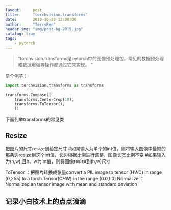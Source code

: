 ```yaml
---
layout:     post
title:      "torchvision.transforms"
date:       2019-10-28 12:00:00
author:     "TerryRen"
header-img: "img/post-bg-2015.jpg"
catalog: true
tags:
    - pytorch
---
```


> “torchvision.transforms是pytorch中的图像预处理包，常见的数据预处理和数据增强等操作都通过它来实现。 ”

举个例子：
```python
import torchvision.transforms as transforms

transforms.Compose([
    transforms.CenterCrop(10),
    transforms.ToTensor(),
    ])
```

下面列举transforms的常见类

## Resize
把图片的尺寸resize到给定尺寸
#如果输入为单个的int值，则将输入图像中最短的那条边resize到这个int值，长边根据比例进行调整，图像长宽比例不变
#如果输入为(h,w),且h、w为int值，则将图像resize到(h,w)尺寸



ToTensor ：把图片转换成张量convert a PIL image to tensor (H*W*C) in range [0,255] to a torch.Tensor(C*H*W) in the range [0.0,1.0]
Normalize ：Normalized an tensor image with mean and standard deviation


## 记录小白技术上的点点滴滴